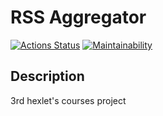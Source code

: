 # RSS Aggregator
[![Actions Status](https://github.com/oiv84/frontend-project-lvl3/workflows/hexlet-check/badge.svg)](https://github.com/oiv84/frontend-project-lvl3/actions)
[![Maintainability](https://api.codeclimate.com/v1/badges/dce582a5c25b1cdce172/maintainability)](https://codeclimate.com/github/oiv84/frontend-project-lvl3/maintainability)

## Description
3rd hexlet's courses project